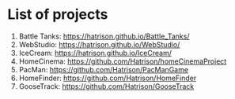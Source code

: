 # List of projects

1. Battle Tanks: https://hatrison.github.io/Battle_Tanks/
2. WebStudio: https://hatrison.github.io/WebStudio/
3. IceCream: https://hatrison.github.io/IceCream/
4. HomeCinema: https://github.com/Hatrison/homeCinemaProject
5. PacMan: https://github.com/Hatrison/PacManGame
6. HomeFinder: https://github.com/Hatrison/HomeFinder
7. GooseTrack: https://github.com/Hatrison/GooseTrack
